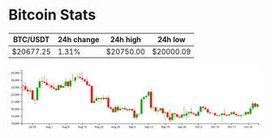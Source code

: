 # Bitcoin Stats

BTC/USDT|24h change|24h high|24h low|
|---|---|---|---|
|$20677.25|1.31%|$20750.00|$20000.09|

<img src="./chart.svg">
